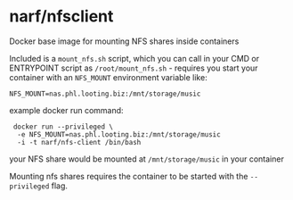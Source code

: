 # narf/nfsclient

Docker base image for mounting NFS shares inside containers

Included is a `mount_nfs.sh` script, which you can call in your CMD or
ENTRYPOINT script as `/root/mount_nfs.sh` - requires you start your container
with an `NFS_MOUNT` environment variable like:

`NFS_MOUNT=nas.phl.looting.biz:/mnt/storage/music`

example docker run command:

```
 docker run --privileged \
  -e NFS_MOUNT=nas.phl.looting.biz:/mnt/storage/music
  -i -t narf/nfs-client /bin/bash
```

your NFS share would be mounted at `/mnt/storage/music` in your container

Mounting nfs shares requires the container to be started with the `--privileged`
flag.
